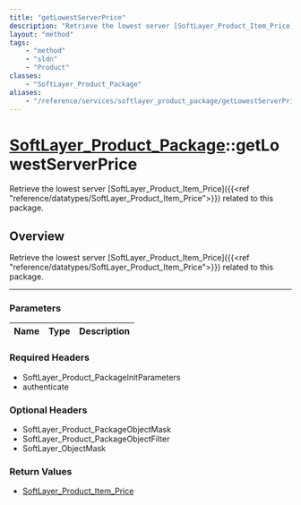 ```yaml
---
title: "getLowestServerPrice"
description: "Retrieve the lowest server [SoftLayer_Product_Item_Price]({{<ref 'reference/datatypes/SoftLayer_Product_Item_Price'>}})... "
layout: "method"
tags:
    - "method"
    - "sldn"
    - "Product"
classes:
    - "SoftLayer_Product_Package"
aliases:
    - "/reference/services/softlayer_product_package/getLowestServerPrice"
---
```

# [SoftLayer_Product_Package](/reference/services/SoftLayer_Product_Package)::getLowestServerPrice

Retrieve the lowest server [SoftLayer_Product_Item_Price]({{<ref "reference/datatypes/SoftLayer_Product_Item_Price">}}) related to this package.


## Overview 
Retrieve the lowest server [SoftLayer_Product_Item_Price]({{<ref "reference/datatypes/SoftLayer_Product_Item_Price">}}) related to this package.

-----

### Parameters 
|Name | Type | Description |
| --- | --- | --- |


### Required Headers
* SoftLayer_Product_PackageInitParameters
* authenticate


### Optional Headers
* SoftLayer_Product_PackageObjectMask
* SoftLayer_Product_PackageObjectFilter
* SoftLayer_ObjectMask

### Return Values
* <a href='/reference/datatypes/SoftLayer_Product_Item_Price'>SoftLayer_Product_Item_Price </a>




